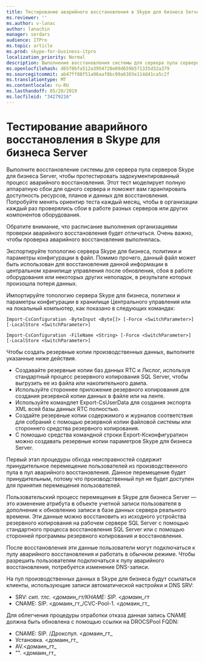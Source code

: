 ```yaml
---
title: Тестирование аварийного восстановления в Skype для бизнеса Server
ms.reviewer: ''
ms.author: v-lanac
author: lanachin
manager: serdars
audience: ITPro
ms.topic: article
ms.prod: skype-for-business-itpro
localization_priority: Normal
description: Выполнение восстановления системы для сервера пула серверов Skype для бизнеса Server для проверки документированного процесса аварийного восстановления
ms.openlocfilehash: d65f8bfa512a3954728e09d659b571335d32a379
ms.sourcegitcommit: ab47ff88f51a96aaf8bc99a6303e114d41ca5c2f
ms.translationtype: MT
ms.contentlocale: ru-RU
ms.lasthandoff: 05/20/2019
ms.locfileid: "34279216"
---
```

# <a name="disaster-recovery-testing-in-skype-for-business-server"></a>Тестирование аварийного восстановления в Skype для бизнеса Server

Выполните восстановление системы для сервера пула серверов Skype для бизнеса Server, чтобы протестировать задокументированный процесс аварийного восстановления. Этот тест моделирует полную аппаратную сбои для одного сервера и поможет вам гарантировать доступность ресурсов, планов и данных для восстановления. Попробуйте менять ориентир теста каждый месяц, чтобы в организации каждый раз проверялись сбои в работе разных серверов или других компонентов оборудования. 

Обратите внимание, что расписание выполнения организациями проверки аварийного восстановления будет отличаться. Очень важно, чтобы проверка аварийного восстановления выполнялась. 

Экспортируйте топологию сервера Skype для бизнеса, политики и параметры конфигурации в файл. Помимо прочего, данный файл может быть использован для восстановления данной информации в центральном хранилище управления после обновления, сбоя в работе оборудования или некоторых других неполадок, в результате которых произошла потеря данных.

Импортируйте топологию сервера Skype для бизнеса, политики и параметры конфигурации в хранилище Центрального управления или на локальный компьютер, как показано в следующих командах: 

`Import-CsConfiguration -ByteInput <Byte[]> [-Force <SwitchParameter>] [-LocalStore <SwitchParameter>]`

`Import-CsConfiguration -FileName <String> [-Force <SwitchParameter>] [-LocalStore <SwitchParameter>]` 

Чтобы создать резервные копии производственных данных, выполните указанные ниже действия.

- Создавайте резервные копии баз данных RTC и Лкслог, используя стандартный процесс резервного копирования SQL Server, чтобы выгрузить ее из файла или накопительного дампа.
- Используйте стороннее приложение резервного копирования для создания резервной копии данных в файле или на ленте.
- Используйте командлет Export-CsUserData для создания экспорта XML всей базы данных RTC полностью.
- Создайте резервные копии содержимого и журналов соответствия для собраний с помощью резервной копии файловой системы или стороннего средства резервного копирования.
- С помощью средства командной строки Export-Ксконфигуратион можно создавать резервные копии параметров Skype для бизнеса Server.

Первый этап процедуры обхода неисправностей содержит принудительное перемещение пользователей из производственного пула в пул аварийного восстановления. Данное перемещение будет принудительным, потому что производственный пул не будет доступен для принятия перемещения пользователей.

Пользовательский процесс перемещения в Skype для бизнеса Server — это изменение атрибута в объекте учетной записи пользователя в дополнение к обновлению записи в базе данных сервера реального времени. Эти данные можно восстановить из исходного устройства резервного копирования на рабочем сервере SQL Server с помощью стандартного процесса восстановления SQL Server или с помощью сторонней программы резервного копирования и восстановления.

После восстановления эти данные пользователи могут подключаться к пулу аварийного восстановления и работать в обычном режиме. Чтобы разрешить пользователям подключаться к пулу аварийного восстановления, потребуется изменение DNS-записи.

На пул производственных данных в Skype для бизнеса будут ссылаться клиенты, использующие записи автоматической настройки и DNS SRV:

- SRV: _сип. _тлс. \<домаин_гт_/КНАМЕ: SIP. \<домаин_гт_
- CNAME: SIP. \<домаин_гт_/CVC-Pool-1. \<домаин_гт_

Для облегчения процедуры отработки отказа данная запись CNAME должна быть обновлена с помощью ссылки на DROCSPool FQDN:

- CNAME: SIP.<domain> /Дрокспул. \<домаин_гт_
- Установка. \<домаин_гт_
- AV.\<домаин_гт_
- "". \<домаин_гт_
